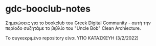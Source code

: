 # gdc-booclub-notes
Σημειώσεις για το bookclub του Greek Digital Community - αυτή την περίοδο συζητάμε το βιβλίο του "Uncle Bob"  Clean Archiecture.


Το συγκεκριμένο repository είναι YΠΟ ΚΑΤΑΣΚΕΥΗ (3/2/2022)
